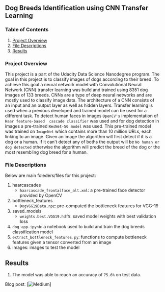 ## Dog Breeds Identification using CNN Transfer Learning

### Table of Contents

1. [Project Overview](#overview)
2. [File Descriptions](#files)
3. [Results](#results)

### Project Overview<a name="overview"></a>

This project is a part of the Udacity Data Science Nanodegree program. The goal in this project is to classify images of dogs according
to their breed. To achieve this goal a neural network model with Convolutional Neural Network (CNN) transfer learning was build 
and trained using 8351 dog images of 133 breeds. CNNs are a type of deep neural networks and are mostly used to classify image data. 
The architecture of a CNN consists of an input and an output layer as well as hidden layers. Transfer learning is used when a previous
developed and trained model can be used for a different task. To detect human faces in images `OpenCV's` implementation of `Haar feature-based 
cascade classifier` was used and for dog detection in images a pre-trained `ResNet-50 model` was used. This pre-trained 
model was trained on `ImageNet` which contains more than 10 million URLs, each linking to an image. Given an image the algorithm will
first detect if it is a dog or a human. If it can't detect any of boths the output will be `No human or dog detected` otherwise the
algorithm will predict the breed of the dog or the most resembling dog breed for a human.


### File Descriptions <a name="files"></a>

Below are main foleders/files for this project:
1. haarcascades
    * `haarcascade_frontalface_alt.xml`:  a pre-trained face detector provided by OpenCV
2. bottleneck_features
    * `DogVGG19Data.npz`: pre-computed the bottleneck features for VGG-19
3. saved_models
    * `weights.best.VGG19.hdf5`: saved model weights with best validation loss
4. `dog_app.ipynb`: a notebook used to build and train the dog breeds classification model 
5. `extract_bottleneck_features.py`: functions to compute bottleneck features given a tensor converted from an image
6. images: images to test the model

## Results<a name="results"></a>

1. The model was able to reach an accuracy of `75.6%` on test data.

Blog post: [![Medium](https://medium.com/@mohamad.mohamed/dog-breeds-classification-using-cnn-transfer-learning-6262b618fb3d)]




